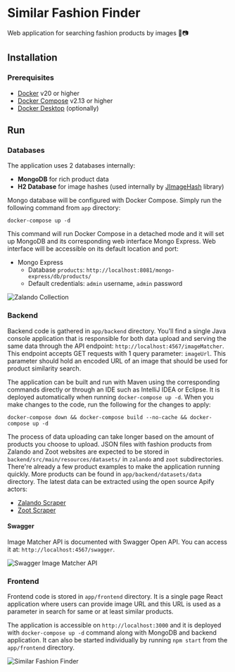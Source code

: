 # Similar Fashion Finder
Web application for searching fashion products by images 👗📷

## Installation

### Prerequisites

- [Docker](https://docs.docker.com/get-docker/) v20 or higher
- [Docker Compose](https://docs.docker.com/compose/install/) v2.13 or higher
- [Docker Desktop](https://docs.docker.com/desktop/) (optionally)

## Run

### Databases

The application uses 2 databases internally:

- **MongoDB** for rich product data
- **H2 Database** for image hashes (used internally by [JImageHash](https://github.com/KilianB/JImageHash) library)

Mongo database will be configured with Docker Compose. Simply run the following command from `app` directory:

`docker-compose up -d`

This command will run Docker Compose in a detached mode and it will set up MongoDB and its corresponding web interface Mongo Express. Web interface will be accessible on its default location and port:

- Mongo Express
  - Database `products`: `http://localhost:8081/mongo-express/db/products/`
  - Default credentials: `admin` username, `admin` password

![Zalando Collection](https://i.imgur.com/fW2xPos.png)

### Backend

Backend code is gathered in `app/backend` directory. You'll find a single Java console application that is responsible for both data upload and serving the same data through the API endpoint: `http://localhost:4567/imageMatcher`. This endpoint accepts GET requests with 1 query parameter: `imageUrl`. This parameter should hold an encoded URL of an image that should be used for product similarity search.

The application can be built and run with Maven using the corresponding commands directly or through an IDE such as IntelliJ IDEA or Eclipse. It is deployed automatically when running `docker-compose up -d`. When you make changes to the code, run the following for the changes to apply:

`docker-compose down && docker-compose build --no-cache && docker-compose up -d`

The process of data uploading can take longer based on the amount of products you choose to upload. JSON files with fashion products from Zalando and Zoot websites are expected to be stored in `backend/src/main/resources/datasets/`  in `zalando` and `zoot` subdirectories. There're already a few product examples to make the application running quickly. More products can be found in `app/backend/datasets/data` directory. The latest data can be extracted using the open source Apify actors:

- [Zalando Scraper](https://apify.com/lhotanova/zalando-scraper)
- [Zoot Scraper](https://apify.com/lhotanova/zoot-scraper)

#### Swagger

Image Matcher API is documented with Swagger Open API. You can access it at: `http://localhost:4567/swagger`.

![Swagger Image Matcher API](https://i.imgur.com/y6FGEEI.png)

### Frontend

Frontend code is stored in `app/frontend` directory. It is a single page React application where users can provide image URL and this URL is used as a parameter in search for same or at least similar products.

The application is accessible on `http://localhost:3000` and it is deployed with `docker-compose up -d` command along with MongoDB and backend application. It can also be started individually by running `npm start` from the `app/frontend` directory.

![Similar Fashion Finder](https://i.imgur.com/dZpCK7d.png)
